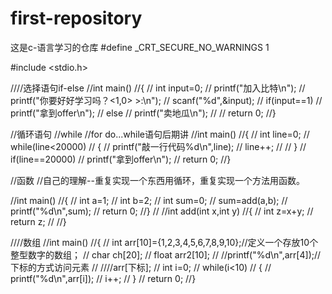# first-repository
这是c-语言学习的仓库
#define _CRT_SECURE_NO_WARNINGS 1

#include <stdio.h>

////选择语句if-else
//int main()
//{
//	int input=0;
//	printf("加入比特\n");
//	printf("你要好好学习吗？<1,0> >:\n");
//	scanf("%d",&input);
//	if(input==1)
//		printf("拿到offer\n");
//	else
//		printf("卖地瓜\n");
//
//	return 0;
//}

//循环语句
//while
//for do...while语句后期讲
//int main()
//{
//	int line=0;
//	while(line<20000)
//	{
//		printf("敲一行代码%d\n",line);
//		line++;
//
//	}
//	if(line==20000)
//		printf("拿到offer\n");
//	return 0;
//}

//函数
//自己的理解--重复实现一个东西用循环，重复实现一个方法用函数。

//int main()
//{
//	int a=1;
//	int b=2;
//	int sum=0;
//	sum=add(a,b);
//	printf("%d\n",sum);
//	return 0;
//}
//
//int add(int x,int y)
//{
//	int z=x+y;
//	return z;
//
//}

////数组
//int main()
//{
//	int arr[10]={1,2,3,4,5,6,7,8,9,10};//定义一个存放10个整型数字的数组；
//	char ch[20];
//	float arr2[10];
//	//printf("%d\n",arr[4]);//下标的方式访问元素
//	////arr[下标];
//	int i=0;
//	while(i<10)
//	{
//		printf("%d\n",arr[i]);
//		i++;
//	}
//	return 0;
//}
